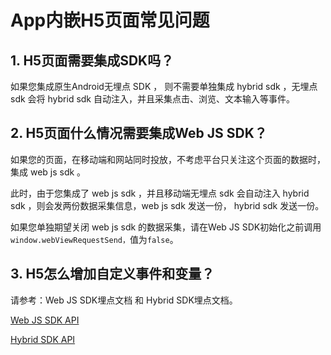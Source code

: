 # App内嵌H5页面常见问题

## 1. H5页面需要集成SDK吗？

如果您集成原生Android无埋点 SDK ， 则不需要单独集成 hybrid sdk ，无埋点 sdk 会将 hybrid sdk 自动注入，并且采集点击、浏览、文本输入等事件。

## 2. H5页面什么情况需要集成Web JS SDK？

如果您的页面，在移动端和网站同时投放，不考虑平台只关注这个页面的数据时，集成 web js sdk 。

此时，由于您集成了 web js sdk ，并且移动端无埋点 sdk 会自动注入 hybrid sdk ，则会发两份数据采集信息，web js sdk 发送一份， hybrid sdk 发送一份。

如果您单独期望关闭 web js sdk 的数据采集，请在Web JS SDK初始化之前调用`window.webViewRequestSend，`值为`false`。

## 3. H5怎么增加自定义事件和变量？

请参考：Web JS SDK埋点文档 和 Hybrid SDK埋点文档。

[Web JS SDK API](../../web-js-sdk/web-sdk-api/)

[Hybrid SDK API ](../../hybrid-js-sdk.md#mai-dian-api)


